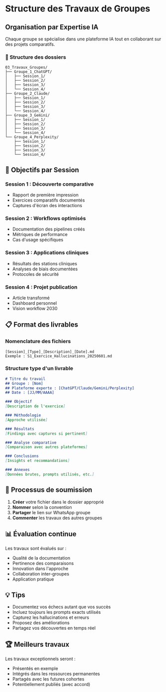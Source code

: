 # Structure des Travaux de Groupes

## Organisation par Expertise IA

Chaque groupe se spécialise dans une plateforme IA tout en collaborant sur des projets comparatifs.

### 📁 Structure des dossiers

```
03_Travaux_Groupes/
├── Groupe_1_ChatGPT/
│   ├── Session_1/
│   ├── Session_2/
│   ├── Session_3/
│   └── Session_4/
├── Groupe_2_Claude/
│   ├── Session_1/
│   ├── Session_2/
│   ├── Session_3/
│   └── Session_4/
├── Groupe_3_Gemini/
│   ├── Session_1/
│   ├── Session_2/
│   ├── Session_3/
│   └── Session_4/
└── Groupe_4_Perplexity/
    ├── Session_1/
    ├── Session_2/
    ├── Session_3/
    └── Session_4/
```

## 🎯 Objectifs par Session

### Session 1 : Découverte comparative
- Rapport de première impression
- Exercices comparatifs documentés
- Captures d'écran des interactions

### Session 2 : Workflows optimisés
- Documentation des pipelines créés
- Métriques de performance
- Cas d'usage spécifiques

### Session 3 : Applications cliniques
- Résultats des stations cliniques
- Analyses de biais documentées
- Protocoles de sécurité

### Session 4 : Projet publication
- Article transformé
- Dashboard personnel
- Vision workflow 2030

## 📋 Format des livrables

### Nomenclature des fichiers
```
[Session]_[Type]_[Description]_[Date].md
Exemple : S1_Exercice_Hallucinations_20250601.md
```

### Structure type d'un livrable
```markdown
# Titre du travail
## Groupe : [Nom]
## Plateforme experte : [ChatGPT/Claude/Gemini/Perplexity]
## Date : [JJ/MM/AAAA]

### Objectif
[Description de l'exercice]

### Méthodologie
[Approche utilisée]

### Résultats
[Findings avec captures si pertinent]

### Analyse comparative
[Comparaison avec autres plateformes]

### Conclusions
[Insights et recommandations]

### Annexes
[Données brutes, prompts utilisés, etc.]
```

## 🔄 Processus de soumission

1. **Créer** votre fichier dans le dossier approprié
2. **Nommer** selon la convention
3. **Partager** le lien sur WhatsApp groupe
4. **Commenter** les travaux des autres groupes

## 📊 Évaluation continue

Les travaux sont évalués sur :
- Qualité de la documentation
- Pertinence des comparaisons
- Innovation dans l'approche
- Collaboration inter-groupes
- Application pratique

## 💡 Tips

- Documentez vos échecs autant que vos succès
- Incluez toujours les prompts exacts utilisés
- Capturez les hallucinations et erreurs
- Proposez des améliorations
- Partagez vos découvertes en temps réel

## 🏆 Meilleurs travaux

Les travaux exceptionnels seront :
- Présentés en exemple
- Intégrés dans les ressources permanentes
- Partagés avec les futures cohortes
- Potentiellement publiés (avec accord)